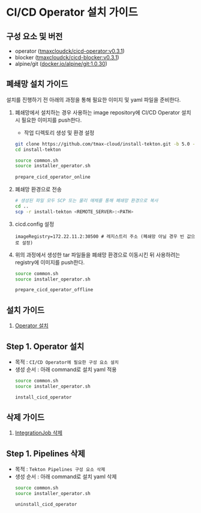 # CI/CD Operator 설치 가이드

## 구성 요소 및 버전
* operator ([tmaxcloudck/cicd-operator:v0.3.1](https://hub.docker.com/layers/tmaxcloudck/cicd-operator/v0.3.1/images/sha256-112a13866ed0bfa13d0c02ee187f5973fb20589996da565de1cf58d290d9b28b?context=explore))
* blocker ([tmaxcloudck/cicd-blocker:v0.3.1](https://hub.docker.com/layers/tmaxcloudck/cicd-blocker/v0.3.1/images/sha256-ccb0e48c34f8309ff8918bfa9b9c2680090e1c809a4d135f3a7f2b0731a82a33?context=explore))
* alpine/git ([docker.io/alpine/git:1.0.30](https://hub.docker.com/layers/alpine/git/1.0.30/images/sha256-0595334722a2d486ed7c1a10a9138180f052343d5569942ecceb88d6e7fd1c0f?context=explore))

## 폐쇄망 설치 가이드
설치를 진행하기 전 아래의 과정을 통해 필요한 이미지 및 yaml 파일을 준비한다.
1. 폐쇄망에서 설치하는 경우 사용하는 image repository에 CI/CD Operator 설치 시 필요한 이미지를 push한다.
    * 작업 디렉토리 생성 및 환경 설정
   ```bash
   git clone https://github.com/tmax-cloud/install-tekton.git -b 5.0 --single-branch
   cd install-tekton
   
   source common.sh
   source installer_operator.sh
    
   prepare_cicd_operator_online
   ```

2. 폐쇄망 환경으로 전송
   ```bash
   # 생성된 파일 모두 SCP 또는 물리 매체를 통해 폐쇄망 환경으로 복사
   cd ..
   scp -r install-tekton <REMOTE_SERVER>:<PATH>
   ``` 

3. cicd.config 설정
   ```config
   imageRegistry=172.22.11.2:30500 # 레지스트리 주소 (폐쇄망 아닐 경우 빈 값으로 설정)
   ```

4. 위의 과정에서 생성한 tar 파일들을 폐쇄망 환경으로 이동시킨 뒤 사용하려는 registry에 이미지를 push한다.
   ```bash
   source common.sh
   source installer_operator.sh
   
   prepare_cicd_operator_offline
   ```

## 설치 가이드
1. [Operator 설치](#step-1-operator-설치)

## Step 1. Operator 설치
* 목적 : `CI/CD Operator에 필요한 구성 요소 설치`
* 생성 순서 : 아래 command로 설치 yaml 적용
   ```bash
   source common.sh
   source installer_operator.sh
  
   install_cicd_operator
   ```


## 삭제 가이드
1. [IntegrationJob 삭제](#step-1-pipelines-삭제)

## Step 1. Pipelines 삭제
* 목적 : `Tekton Pipelines 구성 요소 삭제`
* 생성 순서 : 아래 command로 설치 yaml 삭제
   ```bash
   source common.sh
   source installer_operator.sh
  
   uninstall_cicd_operator
   ```
